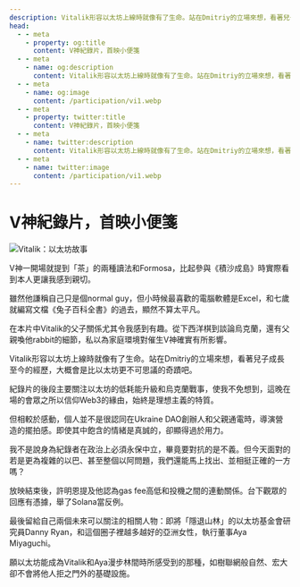 ```yaml
---
description: Vitalik形容以太坊上線時就像有了生命。站在Dmitriy的立場來想，看著兒子成長至今的經歷，大概會是比以太坊更不可思議的奇蹟吧
head:
  - - meta
    - property: og:title
      content: V神紀錄片，首映小便箋
  - - meta
    - name: og:description
      content: Vitalik形容以太坊上線時就像有了生命。站在Dmitriy的立場來想，看著兒子成長至今的經歷，大概會是比以太坊更不可思議的奇蹟吧
  - - meta
    - name: og:image
      content: /participation/vi1.webp
  - - meta
    - property: twitter:title
      content: V神紀錄片，首映小便箋
  - - meta
    - name: twitter:description
      content: Vitalik形容以太坊上線時就像有了生命。站在Dmitriy的立場來想，看著兒子成長至今的經歷，大概會是比以太坊更不可思議的奇蹟吧
  - - meta
    - name: twitter:image
      content: /participation/vi1.webp
---
```


# V神紀錄片，首映小便箋

<p><Badge type="info" text="🌳 Evergreen" /></P>

![Vitalik：以太坊故事](/participation/vi1.webp)

V神一開場就提到「茶」的兩種讀法和Formosa，比起參與《積沙成島》時實際看到本人更讓我感到親切。

雖然他謙稱自己只是個normal guy，但小時候最喜歡的電腦軟體是Excel，和七歲就編寫文檔《兔子百科全書》的過去，顯然不算太平凡。

在本片中Vitalik的父子關係尤其令我感到有趣。從下西洋棋到談論烏克蘭，還有父親喚他rabbit的細節，私以為家庭環境對催生V神確實有所影響。

Vitalik形容以太坊上線時就像有了生命。站在Dmitriy的立場來想，看著兒子成長至今的經歷，大概會是比以太坊更不可思議的奇蹟吧。

紀錄片的後段主要關注以太坊的低耗能升級和烏克蘭戰事，使我不免想到，這晚在場的會眾之所以信仰Web3的緣由，始終是理想主義的特質。

但相較於感動，個人並不是很認同在Ukraine DAO創辦人和父親通電時，導演營造的擺拍感。即使其中飽含的情緒是真誠的，卻顯得過於用力。

我不是說身為紀錄者在政治上必須永保中立，畢竟要對抗的是不義。但今天面對的若是更為複雜的以巴、甚至整個以阿問題，我們還能馬上找出、並相挺正確的一方嗎？

放映結束後，許明恩提及他認為gas fee高低和投機之間的連動關係。台下觀眾的回應有憑據，舉了Solana當反例。

最後留給自己兩個未來可以關注的相關人物：即將「隱退山林」的以太坊基金會研究員Danny Ryan，和這個圈子裡越多越好的亞洲女性，執行董事Aya Miyaguchi。

願以太坊能成為Vitalik和Aya漫步林間時所感受到的那種，如樹聯網般自然、宏大卻不會將他人拒之門外的基礎設施。
